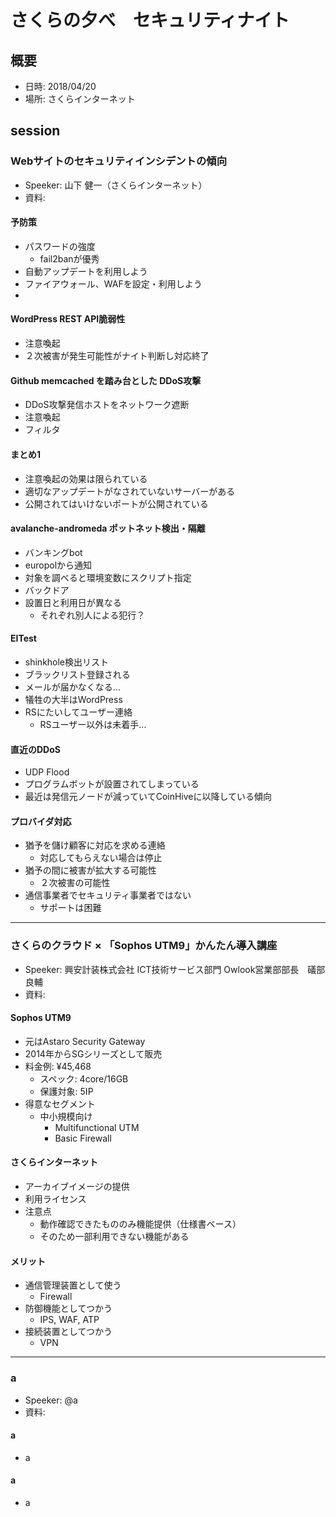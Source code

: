 # さくらの夕べ　セキュリティナイト

## 概要
* 日時: 2018/04/20
* 場所: さくらインターネット



## session


### Webサイトのセキュリティインシデントの傾向
* Speeker: 山下 健一（さくらインターネット）
* 資料:

#### 予防策
* パスワードの強度
  - fail2banが優秀
* 自動アップデートを利用しよう
* ファイアウォール、WAFを設定・利用しよう
*

#### WordPress REST API脆弱性
* 注意喚起
* ２次被害が発生可能性がナイト判断し対応終了

#### Github memcached を踏み台とした DDoS攻撃
* DDoS攻撃発信ホストをネットワーク遮断
* 注意喚起
* フィルタ

#### まとめ1
* 注意喚起の効果は限られている
* 適切なアップデートがなされていないサーバーがある
* 公開されてはいけないポートが公開されている

#### avalanche-andromeda ポットネット検出・隔離
* バンキングbot
* europolから通知
* 対象を調べると環境変数にスクリプト指定
* バックドア
* 設置日と利用日が異なる
  * それぞれ別人による犯行？

#### EITest
* shinkhole検出リスト
* ブラックリスト登録される
* メールが届かなくなる…
* 犠牲の大半はWordPress
* RSにたいしてユーザー連絡
  - RSユーザー以外は未着手…

#### 直近のDDoS
* UDP Flood
* プログラムボットが設置されてしまっている
* 最近は発信元ノードが減っていてCoinHiveに以降している傾向

#### プロバイダ対応
* 猶予を儲け顧客に対応を求める連絡
  - 対応してもらえない場合は停止
* 猶予の間に被害が拡大する可能性
  - ２次被害の可能性
* 通信事業者でセキュリティ事業者ではない
  - サポートは困難


-----
### さくらのクラウド × 「Sophos UTM9」かんたん導入講座
* Speeker: 興安計装株式会社 ICT技術サービス部門 Owlook営業部部長　礒部　良輔
* 資料:

#### Sophos UTM9
* 元はAstaro Security Gateway
* 2014年からSGシリーズとして販売
* 料金例: ¥45,468
  - スペック: 4core/16GB
  - 保護対象: 5IP
* 得意なセグメント
  - 中小規模向け
    - Multifunctional UTM
    - Basic Firewall

#### さくらインターネット
* アーカイブイメージの提供
* 利用ライセンス
* 注意点
  - 動作確認できたもののみ機能提供（仕様書ベース）
  - そのため一部利用できない機能がある

#### メリット
* 通信管理装置として使う
  * Firewall
* 防御機能としてつかう
  * IPS, WAF, ATP
* 接続装置としてつかう
  * VPN



-----
### a
* Speeker: @a
* 資料:

#### a
* a

#### a
* a
